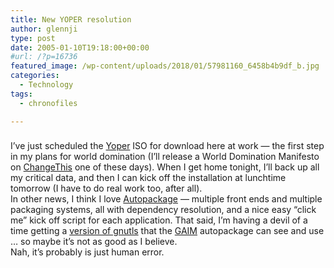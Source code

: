 ```yaml
---
title: New YOPER resolution
author: glennji
type: post
date: 2005-01-10T19:18:00+00:00
#url: /?p=16736
featured_image: /wp-content/uploads/2018/01/57981160_6458b4b9df_b.jpg
categories:
  - Technology
tags:
  - chronofiles

---
```

<div class="post">
  <h3 class="post-title">
  </h3>
  
  <div class="post-body">
    I&#8217;ve just scheduled the <a href="https://web.archive.org/web/20050213162057/http://www.yoper.com/">Yoper</a> ISO for download here at work &#8212; the first step in my plans for world domination (I&#8217;ll release a World Domination Manifesto on <a href="https://web.archive.org/web/20050213162057/http://www.changethis.com/">ChangeThis</a> one of these days). When I get home tonight, I&#8217;ll back up all my critical data, and then I can kick off the installation at lunchtime tomorrow (I have to do real work too, after all).<br /> In other news, I think I love <a href="https://web.archive.org/web/20050213162057/http://www.autopackage.org/">Autopackage</a> &#8212; multiple front ends and multiple packaging systems, all with dependency resolution, and a nice easy &#8220;click me&#8221; kick off script for each application. That said, I&#8217;m having a devil of a time getting a <a href="https://web.archive.org/web/20050213162057/http://linux01.gwdg.de/~pbleser/rpm-navigation.php?cat=Network%2Fgaim/">version of gnutls</a> that the <a href="https://web.archive.org/web/20050213162057/http://gaim.sourceforge.net/">GAIM</a> autopackage can see and use &#8230; so maybe it&#8217;s not as good as I believe.<br /> Nah, it&#8217;s probably is just human error.
  </div>
</div>
